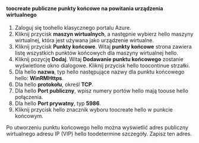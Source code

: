 #### <a name="toocreate-public-endpoints-on-hello-virtual-device"></a>toocreate publiczne punkty końcowe na powitania urządzenia wirtualnego

1. Zaloguj się toohello klasycznego portalu Azure.
2. Kliknij przycisk **maszyn wirtualnych**, a następnie wybierz hello maszyny wirtualnej, która jest używana jako urządzenie wirtualne.
3. Kliknij przycisk **Punkty końcowe**. Witaj **punkty końcowe** strona zawiera listę wszystkich punktów końcowych dla maszyny wirtualnej hello.
4. Kliknij pozycję **Dodaj**. Witaj **Dodawanie punktu końcowego** zostanie wyświetlone okno dialogowe. Kliknij przycisk hello toocontinue strzałki.
5. Dla hello **nazwa**, typ hello następujące nazwy dla punktu końcowego hello: **WinRMHttps**.
6. Dla hello **protokołu**, określ **TCP**.
7. Dla hello **Port publiczny**, wpisz numery portów hello mają toouse hello połączenia.
8. Dla hello **Port prywatny**, typ **5986**.
9. Kliknij przycisk hello znacznik wyboru toocreate hello w punkcie końcowym.

Po utworzeniu punktu końcowego hello można wyświetlić adres publiczny wirtualnego adresu IP (VIP) hello toodetermine szczegóły. Zapisz ten adres.

